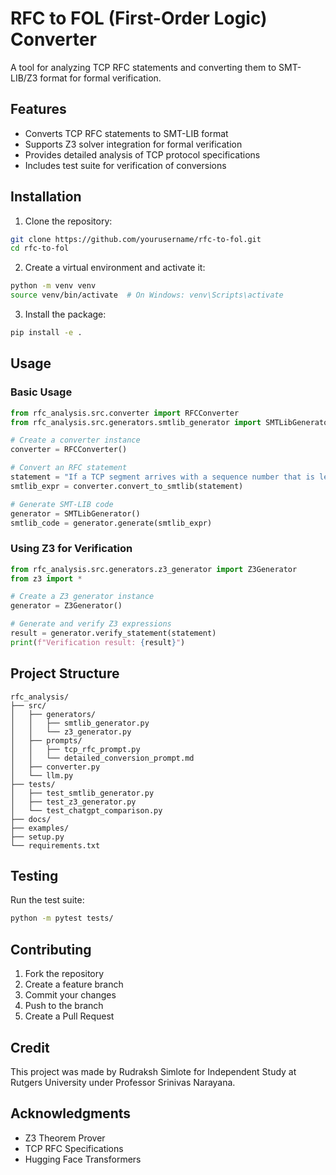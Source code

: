 # RFC to FOL (First-Order Logic) Converter

A tool for analyzing TCP RFC statements and converting them to SMT-LIB/Z3 format for formal verification.

## Features

- Converts TCP RFC statements to SMT-LIB format
- Supports Z3 solver integration for formal verification
- Provides detailed analysis of TCP protocol specifications
- Includes test suite for verification of conversions

## Installation

1. Clone the repository:
```bash
git clone https://github.com/yourusername/rfc-to-fol.git
cd rfc-to-fol
```

2. Create a virtual environment and activate it:
```bash
python -m venv venv
source venv/bin/activate  # On Windows: venv\Scripts\activate
```

3. Install the package:
```bash
pip install -e .
```

## Usage

### Basic Usage

```python
from rfc_analysis.src.converter import RFCConverter
from rfc_analysis.src.generators.smtlib_generator import SMTLibGenerator

# Create a converter instance
converter = RFCConverter()

# Convert an RFC statement
statement = "If a TCP segment arrives with a sequence number that is less than the expected sequence number, the segment should be discarded."
smtlib_expr = converter.convert_to_smtlib(statement)

# Generate SMT-LIB code
generator = SMTLibGenerator()
smtlib_code = generator.generate(smtlib_expr)
```

### Using Z3 for Verification

```python
from rfc_analysis.src.generators.z3_generator import Z3Generator
from z3 import *

# Create a Z3 generator instance
generator = Z3Generator()

# Generate and verify Z3 expressions
result = generator.verify_statement(statement)
print(f"Verification result: {result}")
```

## Project Structure

```
rfc_analysis/
├── src/
│   ├── generators/
│   │   ├── smtlib_generator.py
│   │   └── z3_generator.py
│   ├── prompts/
│   │   ├── tcp_rfc_prompt.py
│   │   └── detailed_conversion_prompt.md
│   ├── converter.py
│   └── llm.py
├── tests/
│   ├── test_smtlib_generator.py
│   ├── test_z3_generator.py
│   └── test_chatgpt_comparison.py
├── docs/
├── examples/
├── setup.py
└── requirements.txt
```

## Testing

Run the test suite:
```bash
python -m pytest tests/
```

## Contributing

1. Fork the repository
2. Create a feature branch
3. Commit your changes
4. Push to the branch
5. Create a Pull Request

## Credit

This project was made by Rudraksh Simlote for Independent Study at Rutgers University under Professor Srinivas Narayana.

## Acknowledgments

- Z3 Theorem Prover
- TCP RFC Specifications
- Hugging Face Transformers 
